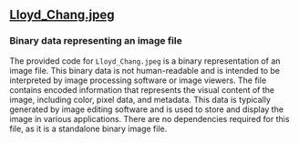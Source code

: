 ## [Lloyd_Chang.jpeg](Lloyd_Chang.jpeg)

### Binary data representing an image file
The provided code for `Lloyd_Chang.jpeg` is a binary representation of an image file. This binary data is not human-readable and is intended to be interpreted by image processing software or image viewers. The file contains encoded information that represents the visual content of the image, including color, pixel data, and metadata. This data is typically generated by image editing software and is used to store and display the image in various applications. There are no dependencies required for this file, as it is a standalone binary image file.

